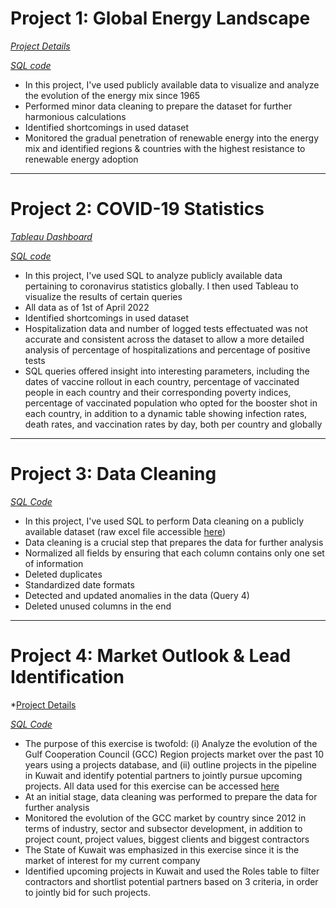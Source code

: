 # Project 1: Global Energy Landscape

*[Project Details](https://github.com/chaficazar/PortfolioProjects/tree/main/Project%201)*

*[SQL code](https://github.com/chaficazar/PortfolioProjects/blob/main/Project%201/Tables%20%26%20SQL%20Code/GlobalEnergyOutlookSQLCode.sql)*

- In this project, I've used publicly available data to visualize and analyze the evolution of the energy mix since 1965
- Performed minor data cleaning to prepare the dataset for further harmonious calculations
- Identified shortcomings in used dataset
- Monitored the gradual penetration of renewable energy into the energy mix and identified regions & countries with the highest resistance to renewable energy adoption

---

# Project 2: COVID-19 Statistics

*[Tableau Dashboard](https://public.tableau.com/app/profile/chafic.azar/viz/COVID-19Statistics_16497856660050/Dashboard1)*

*[SQL code](https://github.com/chaficazar/PortfolioProjects/blob/main/Project%202/SQLCode.sql)*

- In this project, I've used SQL to analyze publicly available data pertaining to coronavirus statistics globally. I then used Tableau to visualize the results of certain queries 
- All data as of 1st of April 2022
- Identified shortcomings in used dataset
- Hospitalization data and number of logged tests effectuated was not accurate and consistent across the dataset to allow a more detailed analysis of percentage of hospitalizations and percentage of positive tests
- SQL queries offered insight into interesting parameters, including the dates of vaccine rollout in each country, percentage of vaccinated people in each country and their corresponding poverty indices, percentage of vaccinated population who opted for the booster shot in each country, in addition to a dynamic table showing infection rates, death rates, and vaccination rates by day, both per country and globally

---

# Project 3: Data Cleaning

*[SQL Code](https://github.com/chaficazar/PortfolioProjects/blob/main/Project%203/SQLCode.sql)*

- In this project, I've used SQL to perform Data cleaning on a publicly available dataset (raw excel file accessible [here](https://github.com/chaficazar/PortfolioProjects/blob/main/Project%203/Nashville%20Housing%20Data%20for%20Data%20Cleaning.xlsx))
- Data cleaning is a crucial step that prepares the data for further analysis
- Normalized all fields by ensuring that each column contains only one set of information
- Deleted duplicates
- Standardized date formats
- Detected and updated anomalies in the data (Query 4)
- Deleted unused columns in the end

---

# Project 4: Market Outlook & Lead Identification

*[Project Details](https://github.com/chaficazar/PortfolioProjects/blob/main/Project%204/README.md)

*[SQL Code](https://github.com/chaficazar/PortfolioProjects/blob/main/Project%204/SQLCode.sql)*

- The purpose of this exercise is twofold: (i) Analyze the evolution of the Gulf Cooperation Council (GCC) Region projects market over the past 10 years using a projects database, and (ii) outline projects in the pipeline in Kuwait and identify potential partners to jointly pursue upcoming projects. All data used for this exercise can be accessed [here](https://github.com/chaficazar/PortfolioProjects/tree/main/Project%204/Initial%20Data)
- At an initial stage, data cleaning was performed to prepare the data for further analysis
- Monitored the evolution of the GCC market by country since 2012 in terms of industry, sector and subsector development, in addition to project count, project values, biggest clients and biggest contractors
- The State of Kuwait was emphasized in this exercise since it is the market of interest for my current company
- Identified upcoming projects in Kuwait and used the Roles table to filter contractors and shortlist potential partners based on 3 criteria, in order to jointly bid for such projects.
